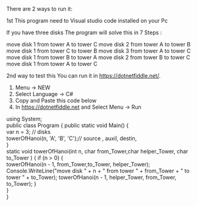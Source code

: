 There are 2 ways to run it:

1st This program need to Visual studio code installed on your Pc

If you have three disks
The program will solve this in 7 Steps :
 
move disk 1 from tower A to tower C
move disk 2 from tower A to tower B
move disk 1 from tower C to tower B
move disk 3 from tower A to tower C
move disk 1 from tower B to tower A
move disk 2 from tower B to tower C
move disk 1 from tower A to tower C

2nd way to test this 
You can run it in https://dotnetfiddle.net/. 
1. Menu -> NEW 
2. Select Language -> C# 
3. Copy and Paste this code below
4. In https://dotnetfiddle.net and Select Menu -> Run

using System;					
public class Program
{
	public static void Main()
	{	    
           var n = 3; // disks           
           towerOfHanoi(n, 'A', 'B', 'C');// source ,  auxil, destin,  
	}	
	static void towerOfHanoi(int n, char from_Tower,char helper_Tower, char to_Tower )
        {
            if (n > 0)
            {            
            towerOfHanoi(n - 1, from_Tower,to_Tower, helper_Tower);            
            Console.WriteLine("move disk " + n + " from tower " + from_Tower + " to tower " + to_Tower);
            towerOfHanoi(n - 1, helper_Tower, from_Tower, to_Tower);
            }            
        }    
}

